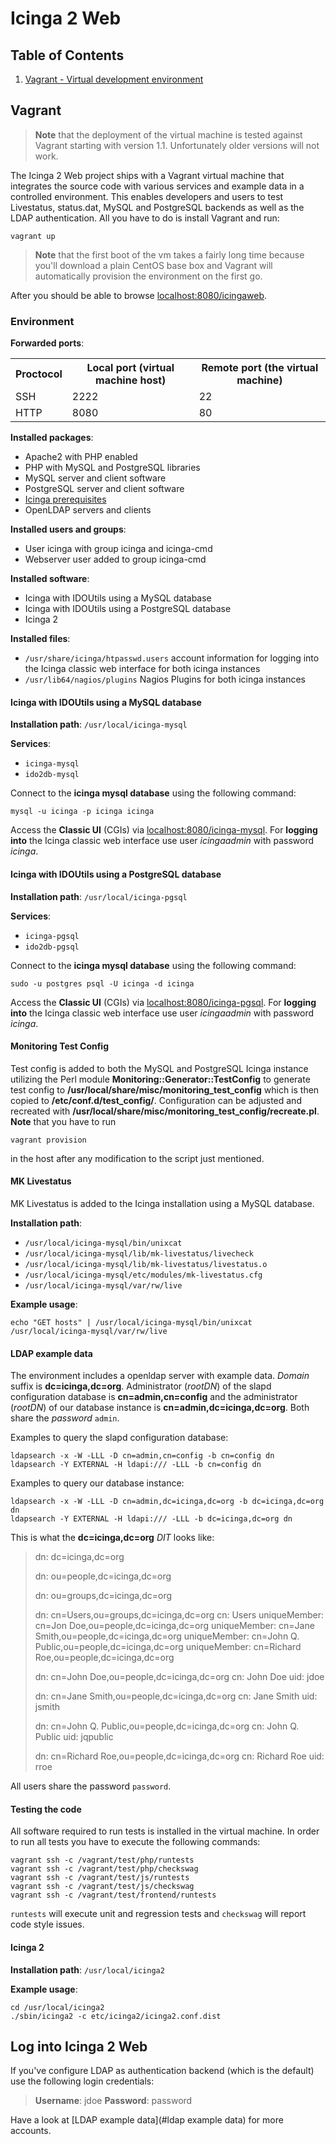 # Icinga 2 Web

## Table of Contents

1. [Vagrant - Virtual development environment](#vagrant)

## Vagrant

> **Note** that the deployment of the virtual machine is tested against Vagrant starting with version 1.1.
> Unfortunately older versions will not work.

The Icinga 2 Web project ships with a Vagrant virtual machine that integrates
the source code with various services and example data in a controlled
environment. This enables developers and users to test Livestatus, status.dat,
MySQL and PostgreSQL backends as well as the LDAP authentication. All you
have to do is install Vagrant and run:

    vagrant up

> **Note** that the first boot of the vm takes a fairly long time because
> you'll download a plain CentOS base box and Vagrant will automatically
> provision the environment on the first go.

After you should be able to browse [localhost:8080/icingaweb](http://localhost:8080/icingaweb).

### Environment

**Forwarded ports**:

<table>
    <tr>
        <th>Proctocol</th>
        <th>Local port (virtual machine host)</th>
        <th>Remote port (the virtual machine)</th>
    </tr>
    <tr>
        <td>SSH</td>
        <td>2222</td>
        <td>22</td>
    </tr>
    <tr>
        <td>HTTP</td>
        <td>8080</td>
        <td>80</td>
    </tr>
</table>

**Installed packages**:

* Apache2 with PHP enabled
* PHP with MySQL and PostgreSQL libraries
* MySQL server and client software
* PostgreSQL server and client software
* [Icinga prerequisites](http://docs.icinga.org/latest/en/quickstart-idoutils.html#installpackages)
* OpenLDAP servers and clients

**Installed users and groups**:

* User icinga with group icinga and icinga-cmd
* Webserver user added to group icinga-cmd

**Installed software**:

* Icinga with IDOUtils using a MySQL database
* Icinga with IDOUtils using a PostgreSQL database
* Icinga 2

**Installed files**:

* `/usr/share/icinga/htpasswd.users` account information for logging into the Icinga classic web interface for both icinga instances
* `/usr/lib64/nagios/plugins` Nagios Plugins for both icinga instances

#### Icinga with IDOUtils using a MySQL database

**Installation path**: `/usr/local/icinga-mysql`

**Services**:

* `icinga-mysql`
* `ido2db-mysql`

Connect to the **icinga mysql database** using the following command:

    mysql -u icinga -p icinga icinga

Access the **Classic UI** (CGIs) via [localhost:8080/icinga-mysql](http://localhost:8080/icinga-mysql).
For **logging into** the Icinga classic web interface use user *icingaadmin* with password *icinga*.

#### Icinga with IDOUtils using a PostgreSQL database

**Installation path**: `/usr/local/icinga-pgsql`

**Services**:

* `icinga-pgsql`
* `ido2db-pgsql`

Connect to the **icinga mysql database** using the following command:

    sudo -u postgres psql -U icinga -d icinga

Access the **Classic UI** (CGIs) via [localhost:8080/icinga-pgsql](http://localhost:8080/icinga-pgsql).
For **logging into** the Icinga classic web interface use user *icingaadmin* with password *icinga*.

#### Monitoring Test Config

Test config is added to both the MySQL and PostgreSQL Icinga instance utilizing the Perl module
**Monitoring::Generator::TestConfig** to generate test config to **/usr/local/share/misc/monitoring_test_config**
which is then copied to **<instance>/etc/conf.d/test_config/**.
Configuration can be adjusted and recreated with **/usr/local/share/misc/monitoring_test_config/recreate.pl**.
**Note** that you have to run

    vagrant provision

in the host after any modification to the script just mentioned.

#### MK Livestatus

MK Livestatus is added to the Icinga installation using a MySQL database.

**Installation path**:

* `/usr/local/icinga-mysql/bin/unixcat`
* `/usr/local/icinga-mysql/lib/mk-livestatus/livecheck`
* `/usr/local/icinga-mysql/lib/mk-livestatus/livestatus.o`
* `/usr/local/icinga-mysql/etc/modules/mk-livestatus.cfg`
* `/usr/local/icinga-mysql/var/rw/live`

**Example usage**:

    echo "GET hosts" | /usr/local/icinga-mysql/bin/unixcat /usr/local/icinga-mysql/var/rw/live

#### LDAP example data

The environment includes a openldap server with example data. *Domain* suffix is **dc=icinga,dc=org**.
Administrator (*rootDN*) of the slapd configuration database is **cn=admin,cn=config** and the
administrator (*rootDN*) of our database instance is **cn=admin,dc=icinga,dc=org**. Both share
the *password* `admin`.

Examples to query the slapd configuration database:

    ldapsearch -x -W -LLL -D cn=admin,cn=config -b cn=config dn
    ldapsearch -Y EXTERNAL -H ldapi:/// -LLL -b cn=config dn

Examples to query our database instance:

    ldapsearch -x -W -LLL -D cn=admin,dc=icinga,dc=org -b dc=icinga,dc=org dn
    ldapsearch -Y EXTERNAL -H ldapi:/// -LLL -b dc=icinga,dc=org dn

This is what the **dc=icinga,dc=org** *DIT* looks like:

> dn: dc=icinga,dc=org
>
> dn: ou=people,dc=icinga,dc=org
>
> dn: ou=groups,dc=icinga,dc=org
>
> dn: cn=Users,ou=groups,dc=icinga,dc=org
> cn: Users
> uniqueMember: cn=Jon Doe,ou=people,dc=icinga,dc=org
> uniqueMember: cn=Jane Smith,ou=people,dc=icinga,dc=org
> uniqueMember: cn=John Q. Public,ou=people,dc=icinga,dc=org
> uniqueMember: cn=Richard Roe,ou=people,dc=icinga,dc=org
>
> dn: cn=John Doe,ou=people,dc=icinga,dc=org
> cn: John Doe
> uid: jdoe
>
> dn: cn=Jane Smith,ou=people,dc=icinga,dc=org
> cn: Jane Smith
> uid: jsmith
>
> dn: cn=John Q. Public,ou=people,dc=icinga,dc=org
> cn: John Q. Public
> uid: jqpublic
>
> dn: cn=Richard Roe,ou=people,dc=icinga,dc=org
> cn: Richard Roe
> uid: rroe

All users share the password `password`.

#### Testing the code

All software required to run tests is installed in the virtual machine.
In order to run all tests you have to execute the following commands:

    vagrant ssh -c /vagrant/test/php/runtests
    vagrant ssh -c /vagrant/test/php/checkswag
    vagrant ssh -c /vagrant/test/js/runtests
    vagrant ssh -c /vagrant/test/js/checkswag
    vagrant ssh -c /vagrant/test/frontend/runtests

`runtests` will execute unit and regression tests and `checkswag` will report
code style issues.

#### Icinga 2

**Installation path**: `/usr/local/icinga2`

**Example usage**:

    cd /usr/local/icinga2
    ./sbin/icinga2 -c etc/icinga2/icinga2.conf.dist

## Log into Icinga 2 Web

If you've configure LDAP as authentication backend (which is the default) use the following login credentials:

> **Username**: jdoe
> **Password**: password

Have a look at [LDAP example data](#ldap example data) for more accounts.
